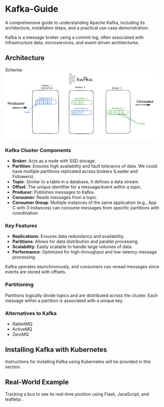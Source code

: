 # Kafka-Guide

A comprehensive guide to understanding Apache Kafka, including its architecture, installation steps, and a practical use case demonstration.

Kafka is a message broker using a commit log, often associated with infrastructure data, microservices, and event-driven architectures.

## Architecture

Schema: ![Kafka Architecture](images/kafka-architecture.png)

### Kafka Cluster Components

- **Broker**: Acts as a node with SSD storage.
- **Partition**: Ensures high availability and fault tolerance of data. We could have multiple partitions replicated across brokers (Leader and Followers).
- **Topic**: Similar to a table in a database, it defines a data stream.
- **Offset**: The unique identifier for a message/event within a topic.
- **Producer**: Publishes messages to Kafka.
- **Consumer**: Reads messages from a topic.
- **Consumer Group**: Multiple instances of the same application (e.g., App C with 3 instances) can consume messages from specific partitions with coordination.

### Key Features

- **Replications**: Ensures data redundancy and availability.
- **Partitions**: Allows for data distribution and parallel processing.
- **Scalability**: Easily scalable to handle large volumes of data.
- **Performance**: Optimized for high-throughput and low-latency message processing.

Kafka operates asynchronously, and consumers can reread messages since events are stored with offsets.

### Partitioning

Partitions logically divide topics and are distributed across the cluster. Each message within a partition is associated with a unique key.

### Alternatives to Kafka

- RabbitMQ
- ActiveMQ
- ZeroMQ

## Installing Kafka with Kubernetes

Instructions for installing Kafka using Kubernetes will be provided in this section.

## Real-World Example

Tracking a bus to see its real-time position using Flask, JavaScript, and leafletjs .
